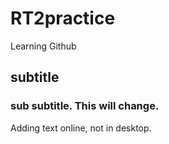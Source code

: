 # RT2practice
Learning Github


## subtitle

### sub subtitle. This will change.

Adding text online, not in desktop. 
